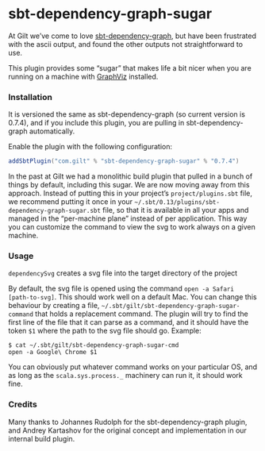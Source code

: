 sbt-dependency-graph-sugar
==========================

At Gilt we’ve come to love [sbt-dependency-graph](https://github.com/jrudolph/sbt-dependency-graph), but have been frustrated with the ascii output, and found the other outputs not straightforward to use.

This plugin provides some “sugar” that makes life a bit nicer when you are running on a machine with [GraphViz](http://www.graphviz.org/) installed.

### Installation

It is versioned the same as sbt-dependency-graph (so current version is 0.7.4), and if you include this plugin, you are pulling in sbt-dependency-graph automatically.

Enable the plugin with the following configuration:
```scala
addSbtPlugin("com.gilt" % "sbt-dependency-graph-sugar" % "0.7.4")
```

In the past at Gilt we had a monolithic build plugin that pulled in a bunch of things by default, including this sugar.  We are now moving away from this approach.  Instead of putting this in your project’s ``project/plugins.sbt`` file, we recommend putting it once in your ``~/.sbt/0.13/plugins/sbt-dependency-graph-sugar.sbt`` file, so that it is available in all your apps and managed in the “per-machine plane” instead of per application. This way you can customize the command to view the svg to work always on a given machine.

### Usage

`dependencySvg` creates a svg file into the target directory of the project

By default, the svg file is opened using the command ``open -a Safari [path-to-svg]``. This should work well on a default Mac. You can change this behaviour by creating a file, ``~/.sbt/gilt/sbt-dependency-graph-sugar-command`` that holds a replacement command. The plugin will try to find the first line of the file that it can parse as a command, and it should have the token ``$1`` where the path to the svg file should go.  Example:

	$ cat ~/.sbt/gilt/sbt-dependency-graph-sugar-cmd
	open -a Google\ Chrome $1

You can obviously put whatever command works on your particular OS, and as long as the `scala.sys.process._` machinery can run it, it should work fine.

### Credits

Many thanks to Johannes Rudolph for the sbt-dependency-graph plugin, and Andrey Kartashov for the original concept and implementation in our internal build plugin.
